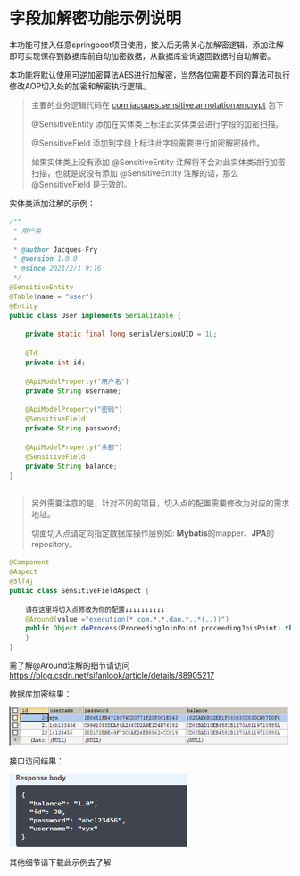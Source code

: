 # 字段加解密功能示例说明

本功能可接入任意springboot项目使用，接入后无需关心加解密逻辑，添加注解即可实现保存到数据库前自动加密数据，从数据库查询返回数据时自动解密。

本功能将默认使用可逆加密算法AES进行加解密，当然各位需要不同的算法可执行修改AOP切入处的加密和解密执行逻辑。

> 主要的业务逻辑代码在 [com.jacques.sensitive.annotation.encrypt](/src/main/java/com/jacques/sensitive/annotation/encrypt) 包下
>
> @SensitiveEntity 添加在实体类上标注此实体类会进行字段的加密扫描。
>
> @SensitiveField 添加到字段上标注此字段需要进行加密解密操作。
>
> 如果实体类上没有添加 @SensitiveEntity 注解将不会对此实体类进行加密扫描，也就是说没有添加 @SensitiveEntity 注解的话，那么 @SensitiveField 是无效的。

实体类添加注解的示例：

```java
/**
 * 用户类
 *
 * @author Jacques·Fry
 * @version 1.0.0
 * @since 2021/2/1 9:16
 */
@SensitiveEntity
@Table(name = "user")
@Entity
public class User implements Serializable {

    private static final long serialVersionUID = 1L;
    
    @Id
    private int id;

    @ApiModelProperty("用户名")
    private String username;

    @ApiModelProperty("密码")
    @SensitiveField
    private String password;

    @ApiModelProperty("余额")
    @SensitiveField
    private String balance;
}
   
```

> 另外需要注意的是，针对不同的项目，切入点的配置需要修改为对应的需求地址。
>
> 切面切入点请定向指定数据库操作层例如: **Mybatis**的mapper、**JPA**的repository。

```java
@Component
@Aspect
@Slf4j
public class SensitiveFieldAspect {

    请在这里将切入点修改为你的配置↓↓↓↓↓↓↓↓↓↓
    @Around(value ="execution(* com.*.*.dao.*..*(..))")
    public Object doProcess(ProceedingJoinPoint proceedingJoinPoint) throws Throwable {
    }
}
```

需了解@Around注解的细节请访问 https://blog.csdn.net/sifanlook/article/details/88905217



数据库加密结果：

![image1](img/img1.png)

接口访问结果：

![image2](img/img2.png)

其他细节请下载此示例去了解